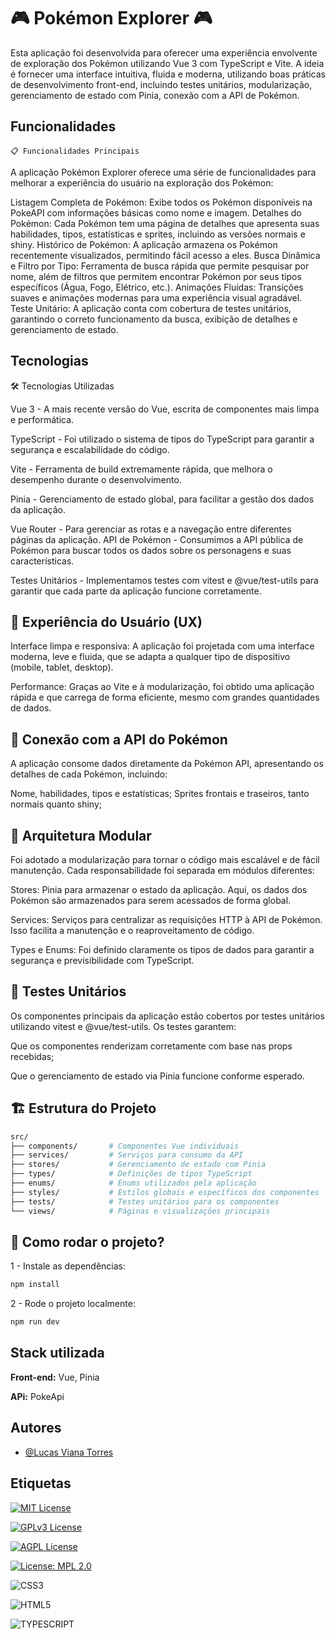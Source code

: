 
# 🎮 Pokémon Explorer 🎮

Esta aplicação foi desenvolvida para oferecer uma experiência envolvente de exploração dos Pokémon utilizando Vue 3 com TypeScript e Vite. A ideia é fornecer uma interface intuitiva, fluida e moderna, utilizando boas práticas de desenvolvimento front-end, incluindo testes unitários, modularização, gerenciamento de estado com Pinia, conexão com a API de Pokémon.

## Funcionalidades

    📋 Funcionalidades Principais
    
A aplicação Pokémon Explorer oferece uma série de funcionalidades para melhorar a experiência do usuário na exploração dos Pokémon:

Listagem Completa de Pokémon: Exibe todos os Pokémon disponíveis na PokeAPI com informações básicas como nome e imagem.
Detalhes do Pokémon: Cada Pokémon tem uma página de detalhes que apresenta suas habilidades, tipos, estatísticas e sprites, incluindo as versões normais e shiny.
Histórico de Pokémon: A aplicação armazena os Pokémon recentemente visualizados, permitindo fácil acesso a eles.
Busca Dinâmica e Filtro por Tipo: Ferramenta de busca rápida que permite pesquisar por nome, além de filtros que permitem encontrar Pokémon por seus tipos específicos (Água, Fogo, Elétrico, etc.).
Animações Fluídas: Transições suaves e animações modernas para uma experiência visual agradável.
Teste Unitário: A aplicação conta com cobertura de testes unitários, garantindo o correto funcionamento da busca, exibição de detalhes e gerenciamento de estado.

## Tecnologias

🛠️ Tecnologias Utilizadas

Vue 3 - A mais recente versão do Vue, escrita de componentes mais limpa e performática.

TypeScript - Foi utilizado o sistema de tipos do TypeScript para garantir a segurança e escalabilidade do código.

Vite - Ferramenta de build extremamente rápida, que melhora o desempenho durante o desenvolvimento.

Pinia - Gerenciamento de estado global, para facilitar a gestão dos dados da aplicação.

Vue Router - Para gerenciar as rotas e a navegação entre diferentes páginas da aplicação.
API de Pokémon - Consumimos a API pública de Pokémon para buscar todos os dados sobre os personagens e suas características.

Testes Unitários - Implementamos testes com vitest e @vue/test-utils para garantir que cada parte da aplicação funcione corretamente.
## 🎨 Experiência do Usuário (UX)

Interface limpa e responsiva: A aplicação foi projetada com uma interface moderna, leve e fluida, que se adapta a qualquer tipo de dispositivo (mobile, tablet, desktop).

Performance: Graças ao Vite e à modularização, foi obtido uma aplicação rápida e que carrega de forma eficiente, mesmo com grandes quantidades de dados.
## 🔄 Conexão com a API do Pokémon

A aplicação consome dados diretamente da Pokémon API, apresentando os detalhes de cada Pokémon, incluindo:

Nome, habilidades, tipos e estatísticas;
Sprites frontais e traseiros, tanto normais quanto shiny;
## 🧩 Arquitetura Modular

Foi adotado a modularização para tornar o código mais escalável e de fácil manutenção. Cada responsabilidade foi separada em módulos diferentes:

Stores: Pinia para armazenar o estado da aplicação. Aqui, os dados dos Pokémon são armazenados para serem acessados de forma global.

Services: Serviços para centralizar as requisições HTTP à API de Pokémon. Isso facilita a manutenção e o reaproveitamento de código.

Types e Enums: Foi definido claramente os tipos de dados para garantir a segurança e previsibilidade com TypeScript.
## 🧪 Testes Unitários

Os componentes principais da aplicação estão cobertos por testes unitários utilizando vitest e @vue/test-utils. Os testes garantem:

Que os componentes renderizam corretamente com base nas props recebidas;

Que o gerenciamento de estado via Pinia funcione conforme esperado.
## 🏗️ Estrutura do Projeto

```bash
src/
├── components/       # Componentes Vue individuais
├── services/         # Serviços para consumo da API
├── stores/           # Gerenciamento de estado com Pinia
├── types/            # Definições de tipos TypeScript
├── enums/            # Enums utilizados pela aplicação
├── styles/           # Estilos globais e específicos dos componentes
├── tests/            # Testes unitários para os componentes
└── views/            # Páginas e visualizações principais

```
## 🚀 Como rodar o projeto?

1 - Instale as dependências:

```bash
npm install
```

2 - Rode o projeto localmente:
``` bash
npm run dev
```
## Stack utilizada

**Front-end:** Vue, Pinia

**APi:** PokeApi


## Autores

- [@Lucas Viana Torres](https://github.com/o-orion)


## Etiquetas


[![MIT License](https://img.shields.io/badge/License-MIT-green.svg)](https://choosealicense.com/licenses/mit/)

[![GPLv3 License](https://img.shields.io/badge/License-GPL%20v3-yellow.svg)](https://opensource.org/licenses/)

[![AGPL License](https://img.shields.io/badge/license-AGPL-blue.svg)](http://www.gnu.org/licenses/agpl-3.0)

[![License: MPL 2.0](https://img.shields.io/badge/License-MPL_2.0-brightgreen.svg)](https://opensource.org/licenses/MPL-2.0)

![CSS3](https://img.shields.io/badge/CSS3-1572B6?style=for-the-badge&logo=css3&logoColor=white)

![HTML5](https://img.shields.io/badge/HTML5-E34F26?style=for-the-badge&logo=html5&logoColor=white)

![TYPESCRIPT](https://img.shields.io/badge/TypeScript-007ACC?style=for-the-badge&logo=typescript&logoColor=white)
